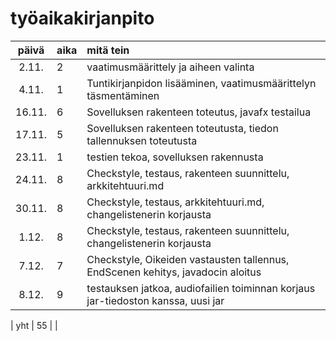 # työaikakirjanpito

| päivä | aika | mitä tein  |
| :----:|:-----| :-----|
|2.11.  | 2    |vaatimusmäärittely ja aiheen valinta |
|4.11.  | 1    |Tuntikirjanpidon lisääminen, vaatimusmäärittelyn täsmentäminen|
|16.11.  | 6    |Sovelluksen rakenteen toteutus, javafx testailua|
|17.11.  | 5    |Sovelluksen rakenteen toteutusta, tiedon tallennuksen toteutusta|
|23.11.  | 1    |testien tekoa, sovelluksen rakennusta|
|24.11.  | 8    |Checkstyle, testaus, rakenteen suunnittelu, arkkitehtuuri.md|
|30.11.  | 8    |Checkstyle, testaus, arkkitehtuuri.md, changelistenerin korjausta|
|1.12.  | 8    |Checkstyle, testaus, rakenteen suunnittelu, changelistenerin korjausta|
|7.12.  | 7    |Checkstyle, Oikeiden vastausten tallennus, EndScenen kehitys, javadocin aloitus|
|8.12.  | 9    |testauksen jatkoa, audiofailien toiminnan korjaus jar-tiedoston kanssa, uusi jar|


| yht   | 55   | |
